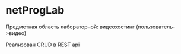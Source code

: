 # netProgLab
Предметная область лабораторной: видеохостинг (пользователь->видео)

Реализован CRUD в REST api
